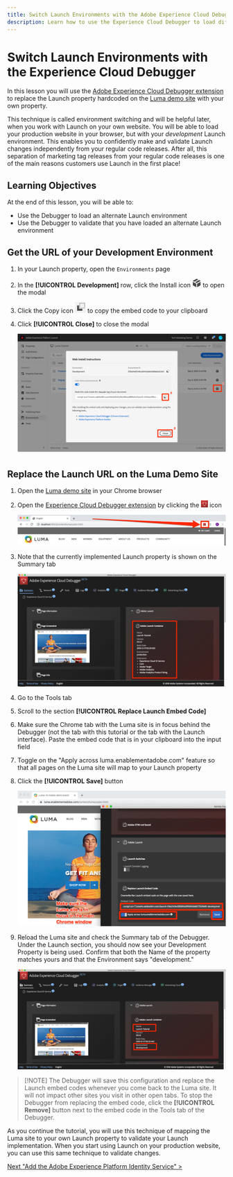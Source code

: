 ```yaml
---
title: Switch Launch Environments with the Adobe Experience Cloud Debugger
description: Learn how to use the Experience Cloud Debugger to load different Launch embed codes. This lesson is part of the Implementing the Experience Cloud in Websites with Launch tutorial.
---
```


# Switch Launch Environments with the Experience Cloud Debugger

In this lesson you will use the [Adobe Experience Cloud Debugger extension](https://chrome.google.com/webstore/detail/adobe-experience-cloud-de/ocdmogmohccmeicdhlhhgepeaijenapj) to replace the Launch property hardcoded on the [Luma demo site](https://luma.enablementadobe.com/content/luma/us/en.html) with your own property.

This technique is called environment switching and will be helpful later, when you work with Launch on your own website. You will be able to load your production website in your browser, but with your *development* Launch environment. This enables you to confidently make and validate Launch changes independently from your regular code releases.  After all, this separation of marketing tag releases from your regular code releases is one of the main reasons customers use Launch in the first place!

## Learning Objectives

At the end of this lesson, you will be able to:

* Use the Debugger to load an alternate Launch environment
* Use the Debugger to validate that you have loaded an alternate Launch environment
  
## Get the URL of your Development Environment

1. In your Launch property, open the `Environments` page

1. In the **[!UICONTROL Development]** row, click the Install icon ![Install icon](images/launch-installIcon.png) to open the modal

1. Click the Copy icon ![Copy icon](images/launch-copyIcon.png) to copy the embed code to your clipboard

1. Click **[!UICONTROL Close]** to close the modal

   ![Install icon](images/launch-copyInstallCode.png)

## Replace the Launch URL on the Luma Demo Site

1. Open the [Luma demo site](https://luma.enablementadobe.com/content/luma/us/en.html) in your Chrome browser

1. Open the [Experience Cloud Debugger extension](https://chrome.google.com/webstore/detail/adobe-experience-cloud-de/ocdmogmohccmeicdhlhhgepeaijenapj) by clicking the ![Debugger Icon](images/icon-debugger.png) icon

   ![Click the Debugger icon](images/switchEnvironments-openDebugger.png)

1. Note that the currently implemented Launch property is shown on the Summary tab

   ![Launch environment shown in Debugger](images/switchEnvironments-debuggerOnWeRetail-prod.png)

1. Go to the Tools tab

1. Scroll to the section **[!UICONTROL Replace Launch Embed Code]**

1. Make sure the Chrome tab with the Luma site is in focus behind the Debugger (not the tab with this tutorial or the tab with the Launch interface).  Paste the embed code that is in your clipboard into the input field

1. Toggle on the "Apply across luma.enablementadobe.com" feature so that all pages on the Luma site will map to your Launch property

1. Click the **[!UICONTROL Save]** button

   ![Launch environment shown in Debugger](images/switchEnvironments-debugger-save.png)

1. Reload the Luma site and check the Summary tab of the Debugger. Under the Launch section, you should now see your Development Property is being used. Confirm that both the Name of the property matches yours and that the Environment says "development."

   ![Launch environment shown in Debugger](images/switchEnvironments-debuggerOnWeRetail.png)

>[!NOTE] The Debugger will save this configuration and replace the Launch embed codes whenever you come back to the Luma site. It will not impact other sites you visit in other open tabs. To stop the Debugger from replacing the embed code, click the **[!UICONTROL Remove]** button next to the embed code in the Tools tab of the Debugger.

As you continue the tutorial, you will use this technique of mapping the Luma site to your own Launch property to validate your Launch implementation. When you start using Launch on your production website, you can use this same technique to validate changes.

[Next "Add the Adobe Experience Platform Identity Service" >](id-service.md)